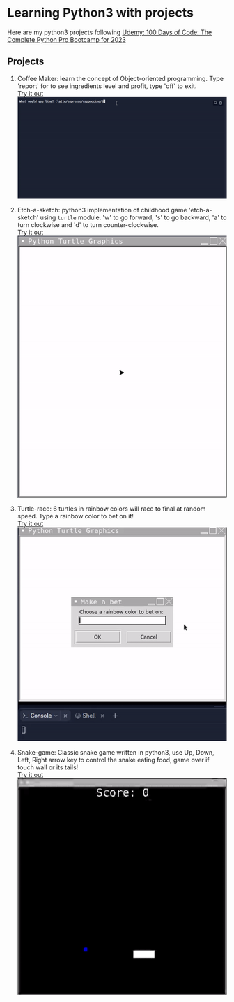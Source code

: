 # Learning Python3 with projects  
Here are my python3 projects following [Udemy: 100 Days of Code: The Complete Python Pro Bootcamp for 2023](https://www.udemy.com/course/100-days-of-code)

## Projects
1. Coffee Maker: learn the concept of Object-oriented programming. Type 'report' for to see ingredients level and profit, type 'off' to exit.  
[Try it out](https://replit.com/@jaycka/coffeemaker?v=1)  
![coffeemaker](https://github.com/jaycka/python3-projects/blob/main/img/coffee-maker.gif?raw=true)  

2. Etch-a-sketch: python3 implementation of childhood game 'etch-a-sketch' using `turtle` module. 'w' to go forward, 's' to go backward, 'a' to turn clockwise and 'd' to turn counter-clockwise.  
[Try it out](https://replit.com/@jaycka/etch-a-sketch?v=1)  
![etch-a-sketch](https://github.com/jaycka/python3-projects/blob/main/img/etch-a-sketch.gif?raw=true)  

4. Turtle-race: 6 turtles in rainbow colors will race to final at random speed. Type a rainbow color to bet on it!  
[Try it out](https://replit.com/@jaycka/turtle-race?v=1)  
![Turtle-race](https://github.com/jaycka/python3-projects/blob/main/img/turtle-race.gif?raw=true)  

5. Snake-game: Classic snake game written in python3, use Up, Down, Left, Right arrow key to control the snake eating food, game over if touch wall or its tails!  
[Try it out](https://replit.com/@jaycka/snake?v=1)  
![Snake-game](https://github.com/jaycka/python3-projects/blob/main/img/snake.gif?raw=true)  
